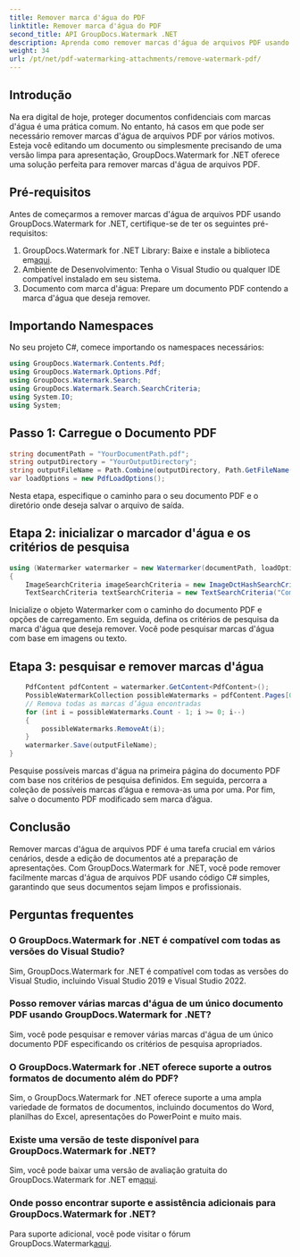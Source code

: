 ```yaml
---
title: Remover marca d'água do PDF
linktitle: Remover marca d'água do PDF
second_title: API GroupDocs.Watermark .NET
description: Aprenda como remover marcas d'água de arquivos PDF usando GroupDocs.Watermark for .NET. Etapas fáceis para edição profissional de documentos.
weight: 34
url: /pt/net/pdf-watermarking-attachments/remove-watermark-pdf/
---
```

## Introdução
Na era digital de hoje, proteger documentos confidenciais com marcas d'água é uma prática comum. No entanto, há casos em que pode ser necessário remover marcas d'água de arquivos PDF por vários motivos. Esteja você editando um documento ou simplesmente precisando de uma versão limpa para apresentação, GroupDocs.Watermark for .NET oferece uma solução perfeita para remover marcas d'água de arquivos PDF.
## Pré-requisitos
Antes de começarmos a remover marcas d'água de arquivos PDF usando GroupDocs.Watermark for .NET, certifique-se de ter os seguintes pré-requisitos:
1.  GroupDocs.Watermark for .NET Library: Baixe e instale a biblioteca em[aqui](https://releases.groupdocs.com/Watermark/net/).
2. Ambiente de Desenvolvimento: Tenha o Visual Studio ou qualquer IDE compatível instalado em seu sistema.
3. Documento com marca d'água: Prepare um documento PDF contendo a marca d'água que deseja remover.

## Importando Namespaces
No seu projeto C#, comece importando os namespaces necessários:
```csharp
using GroupDocs.Watermark.Contents.Pdf;
using GroupDocs.Watermark.Options.Pdf;
using GroupDocs.Watermark.Search;
using GroupDocs.Watermark.Search.SearchCriteria;
using System.IO;
using System;
```
## Passo 1: Carregue o Documento PDF
```csharp
string documentPath = "YourDocumentPath.pdf";
string outputDirectory = "YourOutputDirectory";
string outputFileName = Path.Combine(outputDirectory, Path.GetFileName(documentPath));
var loadOptions = new PdfLoadOptions();
```
Nesta etapa, especifique o caminho para o seu documento PDF e o diretório onde deseja salvar o arquivo de saída.
## Etapa 2: inicializar o marcador d'água e os critérios de pesquisa
```csharp
using (Watermarker watermarker = new Watermarker(documentPath, loadOptions))
{
    ImageSearchCriteria imageSearchCriteria = new ImageDctHashSearchCriteria(Constants.LogoPng);
    TextSearchCriteria textSearchCriteria = new TextSearchCriteria("Company Name");
```
Inicialize o objeto Watermarker com o caminho do documento PDF e opções de carregamento. Em seguida, defina os critérios de pesquisa da marca d'água que deseja remover. Você pode pesquisar marcas d'água com base em imagens ou texto.
## Etapa 3: pesquisar e remover marcas d'água
```csharp
    PdfContent pdfContent = watermarker.GetContent<PdfContent>();
    PossibleWatermarkCollection possibleWatermarks = pdfContent.Pages[0].Search(imageSearchCriteria.Or(textSearchCriteria));
    // Remova todas as marcas d’água encontradas
    for (int i = possibleWatermarks.Count - 1; i >= 0; i--)
    {
        possibleWatermarks.RemoveAt(i);
    }
    watermarker.Save(outputFileName);
}
```
Pesquise possíveis marcas d'água na primeira página do documento PDF com base nos critérios de pesquisa definidos. Em seguida, percorra a coleção de possíveis marcas d’água e remova-as uma por uma. Por fim, salve o documento PDF modificado sem marca d’água.

## Conclusão
Remover marcas d'água de arquivos PDF é uma tarefa crucial em vários cenários, desde a edição de documentos até a preparação de apresentações. Com GroupDocs.Watermark for .NET, você pode remover facilmente marcas d'água de arquivos PDF usando código C# simples, garantindo que seus documentos sejam limpos e profissionais.
## Perguntas frequentes
### O GroupDocs.Watermark for .NET é compatível com todas as versões do Visual Studio?
Sim, GroupDocs.Watermark for .NET é compatível com todas as versões do Visual Studio, incluindo Visual Studio 2019 e Visual Studio 2022.
### Posso remover várias marcas d'água de um único documento PDF usando GroupDocs.Watermark for .NET?
Sim, você pode pesquisar e remover várias marcas d'água de um único documento PDF especificando os critérios de pesquisa apropriados.
### O GroupDocs.Watermark for .NET oferece suporte a outros formatos de documento além do PDF?
Sim, o GroupDocs.Watermark for .NET oferece suporte a uma ampla variedade de formatos de documentos, incluindo documentos do Word, planilhas do Excel, apresentações do PowerPoint e muito mais.
### Existe uma versão de teste disponível para GroupDocs.Watermark for .NET?
 Sim, você pode baixar uma versão de avaliação gratuita do GroupDocs.Watermark for .NET em[aqui](https://releases.groupdocs.com/).
### Onde posso encontrar suporte e assistência adicionais para GroupDocs.Watermark for .NET?
 Para suporte adicional, você pode visitar o fórum GroupDocs.Watermark[aqui](https://forum.groupdocs.com/c/watermark/19).